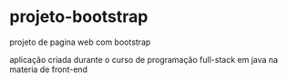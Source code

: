 # projeto-bootstrap
projeto de pagina web com bootstrap

aplicação criada durante o curso de programação full-stack em java na materia de front-end 


